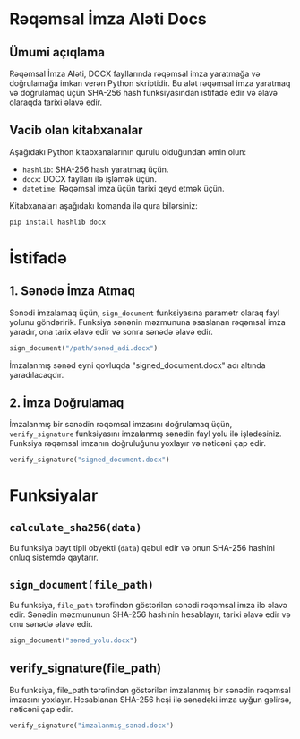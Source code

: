 # Rəqəmsal İmza Aləti Docs

## Ümumi açıqlama

Rəqəmsal İmza Aləti, DOCX fayllarında rəqəmsal imza yaratmağa və doğrulamağa imkan verən Python skriptidir. Bu alət rəqəmsal imza yaratmaq və doğrulamaq üçün SHA-256 hash funksiyasından istifadə edir və əlavə olaraqda tarixi əlavə edir.

## Vacib olan kitabxanalar

Aşağıdakı Python kitabxanalarının qurulu olduğundan əmin olun:

- `hashlib`: SHA-256 hash yaratmaq üçün.
- `docx`: DOCX faylları ilə işləmək üçün.
- `datetime`: Rəqəmsal imza üçün tarixi qeyd etmək üçün.

Kitabxanaları aşağıdakı komanda ilə qura bilərsiniz:

```bash
pip install hashlib docx
````

# İstifadə

## 1. Sənədə İmza Atmaq

Sənədi imzalamaq üçün, `sign_document` funksiyasına parametr olaraq fayl yolunu göndəririk. Funksiya sənənin məzmununa əsaslanan rəqəmsal imza yaradır, ona tarix əlavə edir və sonra sənədə əlavə edir.

```python
sign_document("/path/sənəd_adi.docx")
```
İmzalanmış sənəd eyni qovluqda "signed_document.docx" adı altında yaradılacaqdır.

## 2. İmza Doğrulamaq

İmzalanmış bir sənədin rəqəmsal imzasını doğrulamaq üçün, `verify_signature` funksiyasını imzalanmış sənədin fayl yolu ilə işlədəsiniz. Funksiya rəqəmsal imzanın doğruluğunu yoxlayır və nəticəni çap edir.

```python
verify_signature("signed_document.docx")
```

# Funksiyalar

## `calculate_sha256(data)`

Bu funksiya bayt tipli obyekti (`data`) qəbul edir və onun SHA-256 hashini onluq sistemdə qaytarır.

## `sign_document(file_path)`

Bu funksiya, `file_path` tərəfindən göstərilən sənədi rəqəmsal imza ilə əlavə edir. Sənədin məzmununun SHA-256 hashinin hesablayır, tarixi əlavə edir və onu sənədə əlavə edir.

```python
sign_document("sənəd_yolu.docx")
```

## verify_signature(file_path)

Bu funksiya, file_path tərəfindən göstərilən imzalanmış bir sənədin rəqəmsal imzasını yoxlayır. Hesablanan SHA-256 heşi ilə sənədəki imza uyğun gəlirsə, nəticəni çap edir.

```python
verify_signature("imzalanmış_sənəd.docx")



